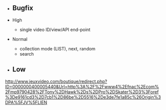 * Bugfix
  - 
  
* High
  - single video ID/view/API end-point

* Normal
  - collection mode (LIST), next, random
  - search

* Low
  - 

http://www.jeuxvideo.com/boutique/redirect.php?ID=0000000400005440&Url=http%3A%2F%2Fwww4%2Efnac%2Ecom%2Fmp9790428%2FTony%2DHawk%2Ds%2DPro%2DSkater%2D3%3Foref%3De9161cd3%2D7cb1%2D86be%2D5516%2De3de7fe1a85c%26Origin%3DPA%5FJV%5FLIEN
